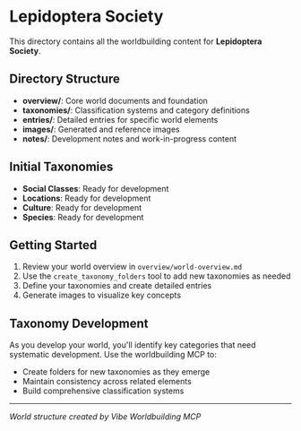 # Lepidoptera Society

This directory contains all the worldbuilding content for **Lepidoptera Society**.

## Directory Structure

- **overview/**: Core world documents and foundation
- **taxonomies/**: Classification systems and category definitions  
- **entries/**: Detailed entries for specific world elements
- **images/**: Generated and reference images
- **notes/**: Development notes and work-in-progress content

## Initial Taxonomies

- **Social Classes**: Ready for development
- **Locations**: Ready for development
- **Culture**: Ready for development
- **Species**: Ready for development


## Getting Started

1. Review your world overview in `overview/world-overview.md`
2. Use the `create_taxonomy_folders` tool to add new taxonomies as needed
3. Define your taxonomies and create detailed entries
4. Generate images to visualize key concepts

## Taxonomy Development

As you develop your world, you'll identify key categories that need systematic development. Use the worldbuilding MCP to:
- Create folders for new taxonomies as they emerge
- Maintain consistency across related elements
- Build comprehensive classification systems

---
*World structure created by Vibe Worldbuilding MCP*
